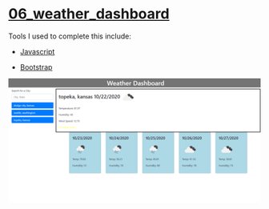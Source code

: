 # [06_weather_dashboard](https://millsy4.github.io/06_weather_dashboard/)



Tools I used to complete this include:

- [Javascript](https://www.javascript.com/)

- [Bootstrap](https://getbootstrap.com/)



![Picture of Main Page](./images/website_screenshot.png)